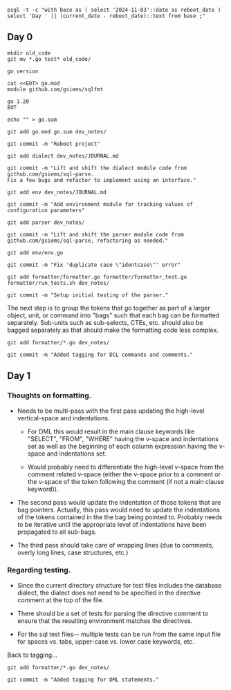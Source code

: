 
```psql -t -c "with base as ( select '2024-11-03'::date as reboot_date ) select 'Day ' || (current_date - reboot_date)::text from base ;"```

## Day 0

```
mkdir old_code
git mv *.go test* old_code/

go version

cat <<EOT> go.mod
module github.com/gsiems/sqlfmt

go 1.20
EOT

echo "" > go.sum

git add go.mod go.sum dev_notes/

git commit -m "Reboot project"
```

```
git add dialect dev_notes/JOURNAL.md

git commit -m "Lift and shift the dialect module code from github.com/gsiems/sql-parse.
Fix a few bugs and refactor to implement using an interface."
```

```
git add env dev_notes/JOURNAL.md

git commit -m "Add environment module for tracking values of configuration parameters"
```

```
git add parser dev_notes/

git commit -m "Lift and shift the parser module code from github.com/gsiems/sql-parse, refactoring as needed."
```

```
git add env/env.go

git commit -m "Fix 'duplicate case \"identcase\"' error"

git add formatter/formatter.go formatter/formatter_test.go formatter/run_tests.sh dev_notes/

git commit -m "Setup initial testing of the parser."
```

The next step is to group the tokens that go together as part of a larger
object, unit, or command into "bags" such that each bag can be formatted
separately. Sub-units such as sub-selects, CTEs, etc. should also be bagged
separately as that should make the formatting code less complex.

```
git add formatter/*.go dev_notes/

git commit -m "Added tagging for DCL commands and comments."
```

## Day 1

### Thoughts on formatting.

* Needs to be multi-pass with the first pass updating the high-level
vertical-space and indentations.

  * For DML this would result in the main clause keywords like "SELECT",
  "FROM", "WHERE" having the v-space and indentations set as well as the
  beginning of each column expression having the v-space and indentations set.

  * Would probably need to differentiate the high-level v-space from the
  comment related v-space (either the v-space prior to a comment or the v-space
  of the token following the comment (if not a main clause keyword)).

* The second pass would update the indentation of those tokens that are bag
pointers. Actually, this pass would need to update the indentations of the
tokens contained in the the bag being pointed to. Probably needs to be
iterative until the appropriate level of indentations have been propagated to
all sub-bags.

* The third pass should take care of wrapping lines (due to comments, overly
long lines, case structures, etc.)

### Regarding testing.

* Since the current directory structure for test files includes the database
dialect, the dialect does not need to be specified in the directive comment at
the top of the file.

* There should be a set of tests for parsing the directive comment to ensure
that the resulting environment matches the directives.

* For the sql test files-- multiple tests can be run from the same input file
for spaces vs. tabs, upper-case vs. lower case keywords, etc.

Back to tagging...

```
git add formatter/*.go dev_notes/

git commit -m "Added tagging for DML statements."
```
